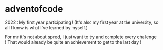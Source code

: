 # adventofcode

2022 :
  My first year participating ! 
(It's also my first year at the university, so all I know is what I've learned by myself.)

For me it's not about speed, I just want to try and complete every challenge ! That would already be quite an achievement to get to the last day !